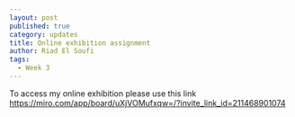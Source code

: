 ```yaml
---
layout: post
published: true
category: updates
title: Online exhibition assignment
author: Riad El Soufi
tags:
  - Week 3
---
```


To access my online exhibition please use this link https://miro.com/app/board/uXjVOMufxqw=/?invite_link_id=211468901074 
